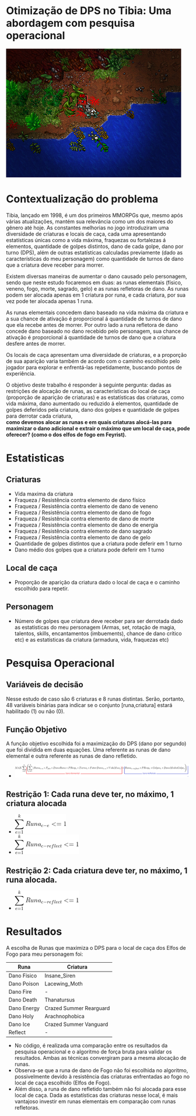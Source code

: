 
# Otimização de DPS no Tibia: Uma abordagem com pesquisa operacional
![](screenshot1.png)

# Contextualização do problema

Tibia, lançado em 1998, é um dos primeiros MMORPGs que, mesmo após várias atualizações, mantém sua relevância como um dos maiores do gênero até hoje. As constantes melhorias no jogo introduziram uma diversidade de criaturas e locais de caça, cada uma apresentando estatísticas únicas como a vida máxima, fraquezas ou fortalezas á elementos, quantidade de golpes distintos, dano de cada golpe, dano por turno (DPS), além de outras estatísticas calculadas previamente (dado as características do meu personagem) como quantidade de turnos de dano que a criatura deve receber para morrer.

Existem diversas maneiras de aumentar o dano causado pelo personagem, sendo que neste estudo focaremos em duas: as runas elementais (físico, veneno, fogo, morte, sagrado, gelo) e as runas refletoras de dano. As runas podem ser alocada apenas em 1 criatura por runa, e cada criatura, por sua vez pode ter alocada apenas 1 runa.

As runas elementais concedem dano baseado na vida máxima da criatura e a sua chance de ativação é proporcional á quantidade de turnos de dano que ela recebe antes de morrer. Por outro lado a runa refletora de dano concede dano baseado no dano recebido pelo personagem, sua chance de ativação é proporcional á quantidade de turnos de dano que a criatura desfere antes de morrer.

Os locais de caça apresentam uma diversidade de criaturas, e a proporção de sua aparição varia também de acordo com o caminho escolhido pelo jogador para explorar e enfrentá-las repetidamente, buscando pontos de experiência.

O objetivo deste trabalho é responder à seguinte pergunta: dadas as restrições de alocação de runas, as características do local de caça (proporção de aparição de criaturas) e as estatísticas das criaturas, como vida máxima, dano aumentado ou reduzido á elementos, quantidade de golpes deferidos pela criatura, dano dos golpes e quantidade de golpes para derrotar cada criatura,   
**como devemos alocar as runas e em quais criaturas alocá-las para maximizar o dano adicional e extrair o máximo que um local de caça, pode oferecer? (como o dos elfos de fogo em Feyrist).**

# Estatisticas

## Criaturas
- Vida maxima da criatura
- Fraqueza / Resistência contra elemento de dano físico
- Fraqueza / Resistência contra elemento de dano de veneno
- Fraqueza / Resistência contra elemento de dano de fogo
- Fraqueza / Resistência contra elemento de dano de morte
- Fraqueza / Resistência contra elemento de dano de energia
- Fraqueza / Resistência contra elemento de dano sagrado
- Fraqueza / Resistência contra elemento de dano de gelo
- Quantidade de golpes distintos que a criatura pode deferir em 1 turno
- Dano médio dos golpes que a criatura pode deferir em 1 turno

## Local de caça
- Proporção de aparição da criatura dado o local de caça e o caminho escolhido para repetir.

## Personagem
- Número de golpes que criatura deve receber para ser derrotada dado as estatisticas do meu personagem (Armas, set, rotação de magia, talentos, skills, encantamentos (imbuements), chance de dano crítico etc) e as estatísticas da criatura (armadura, vida, fraquezas etc)

# Pesquisa Operacional

## Variáveis de decisão
Nesse estudo de caso são 6 criaturas e 8 runas distintas. Serão, portanto, 48 variáveis binárias para indicar se o conjunto [runa,criatura] estará habilitado (1) ou não (0).

## Função Objetivo
A função objetivo escolhida foi a maximização do DPS (dano por segundo) que foi dividida em duas equações. Uma referente as runas de dano elemental e outra referente as runas de dano refletido.
- ![](funcao_objetivo.png)
## Restrição 1: Cada runa deve ter, no máximo, 1 criatura alocada
- ![](eq_restricao1.png)
- ![](eq_restricao1.1.png)
## Restrição 2: Cada criatura deve ter, no máximo, 1 runa alocada.
- ![](eq_restricao1.1.png)

# Resultados
A escolha de Runas que maximiza o DPS para o local de caça dos Elfos de Fogo para meu personagem foi:  

| Runa  | Criatura |
| ------------- | ------------- |
| Dano Físico  | Insane_Siren  |
| Dano Poison  | Lacewing_Moth  |
| Dano Fire  | -  |
| Dano Death  | Thanatursus  |
| Dano Energy  | Crazed Summer Rearguard   |
| Dano Holy  | Arachnophobica  |
| Dano Ice  | Crazed Summer Vanguard |
| Reflect  | - |
   
- No código, é realizada uma comparação entre os resultados da pesquisa operacional e o algoritmo de força bruta para validar os resultados. Ambas as técnicas convergiram para a mesma alocação de runas.
- Observa-se que a runa de dano de Fogo não foi escolhida no algoritmo, possivelmente devido à resistência das criaturas enfrentadas ao fogo no local de caça escolhido (Elfos de Fogo).
- Além disso, a runa de dano refletido também não foi alocada para esse local de caça. Dada as estatísticas das criaturas nesse local, é mais vantajoso investir em runas elementais em comparação com runas refletoras.
